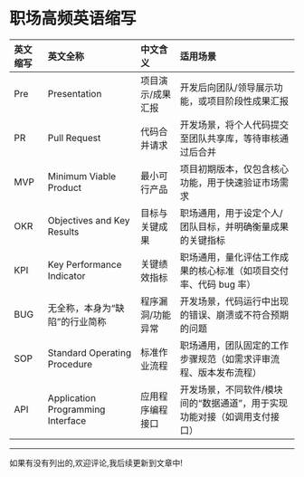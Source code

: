 # 职场高频英语缩写

| 英文缩写 | 英文全称                          | 中文含义          | 适用场景                                                                  |
| :------- | :-------------------------------- | :---------------- | :------------------------------------------------------------------------ |
| Pre      | Presentation                      | 项目演示/成果汇报 | 开发后向团队/领导展示功能，或项目阶段性成果汇报                           |
| PR       | Pull Request                      | 代码合并请求      | 开发场景，将个人代码提交至团队共享库，等待审核通过后合并                  |
| MVP      | Minimum Viable Product            | 最小可行产品      | 项目初期版本，仅包含核心功能，用于快速验证市场需求                        |
| OKR      | Objectives and Key Results        | 目标与关键成果    | 职场通用，用于设定个人/团队目标，并明确衡量成果的关键指标                 |
| KPI      | Key Performance Indicator         | 关键绩效指标      | 职场通用，量化评估工作成果的核心标准（如项目交付率、代码 bug 率）         |
| BUG      | 无全称，本身为“缺陷”的行业简称    | 程序漏洞/功能异常 | 开发场景，代码运行中出现的错误、崩溃或不符合预期的问题                    |
| SOP      | Standard Operating Procedure      | 标准作业流程      | 职场通用，团队固定的工作步骤规范（如需求评审流程、版本发布流程）          |
| API      | Application Programming Interface | 应用程序编程接口  | 开发场景，不同软件/模块间的“数据通道”，用于实现功能对接（如调用支付接口） |

---

如果有没有列出的,欢迎评论,我后续更新到文章中!
